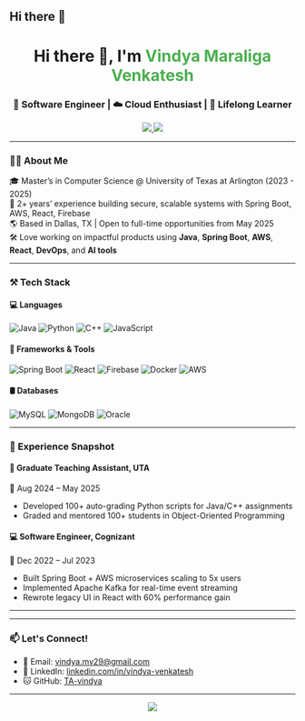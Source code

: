 ## Hi there 👋
<h1 align="center">Hi there 👋, I'm <span style="color:#4CAF50;">Vindya Maraliga Venkatesh</span></h1>
<h3 align="center">🚀 Software Engineer | ☁️ Cloud Enthusiast | 🧠 Lifelong Learner</h3>

<p align="center">
  <a href="https://www.linkedin.com/in/vindya-venkatesh">
    <img src="https://img.shields.io/badge/LinkedIn-vindya--venkatesh-blue?style=for-the-badge&logo=linkedin" />
  </a>
  <a href="mailto:vindya.mv29@gmail.com">
    <img src="https://img.shields.io/badge/Gmail-vindya.mv29@gmail.com-D14836?style=for-the-badge&logo=gmail&logoColor=white" />
  </a>
  
</p>

---

### 🧑‍💻 About Me

🎓 Master’s in Computer Science @ University of Texas at Arlington (2023 - 2025)  
💼 2+ years’ experience building secure, scalable systems with Spring Boot, AWS, React, Firebase  
🌎 Based in Dallas, TX | Open to full-time opportunities from May 2025  
🛠️ Love working on impactful products using **Java**, **Spring Boot**, **AWS**, **React**, **DevOps**, and **AI tools**  


---

### ⚒️ Tech Stack

#### 💻 Languages  
![Java](https://img.shields.io/badge/Java-ED8B00?style=flat&logo=java&logoColor=white)
![Python](https://img.shields.io/badge/Python-3776AB?style=flat&logo=python&logoColor=white)
![C++](https://img.shields.io/badge/C++-00599C?style=flat&logo=c%2B%2B&logoColor=white)
![JavaScript](https://img.shields.io/badge/JavaScript-F7DF1E?style=flat&logo=javascript&logoColor=black)

#### 🧰 Frameworks & Tools  
![Spring Boot](https://img.shields.io/badge/Spring%20Boot-6DB33F?style=flat&logo=spring-boot&logoColor=white)
![React](https://img.shields.io/badge/React-20232A?style=flat&logo=react&logoColor=61DAFB)
![Firebase](https://img.shields.io/badge/Firebase-FFCA28?style=flat&logo=firebase&logoColor=black)
![Docker](https://img.shields.io/badge/Docker-2496ED?style=flat&logo=docker&logoColor=white)
![AWS](https://img.shields.io/badge/AWS-232F3E?style=flat&logo=amazon-aws&logoColor=white)

#### 🛢️ Databases  
![MySQL](https://img.shields.io/badge/MySQL-005C84?style=flat&logo=mysql&logoColor=white)
![MongoDB](https://img.shields.io/badge/MongoDB-47A248?style=flat&logo=mongodb&logoColor=white)
![Oracle](https://img.shields.io/badge/Oracle-F80000?style=flat&logo=oracle&logoColor=white)

---



### 💼 Experience Snapshot

#### 🏫 Graduate Teaching Assistant, UTA  
📅 Aug 2024 – May 2025  
- Developed 100+ auto-grading Python scripts for Java/C++ assignments  
- Graded and mentored 100+ students in Object-Oriented Programming

#### 💻 Software Engineer, Cognizant  
📅 Dec 2022 – Jul 2023  
- Built Spring Boot + AWS microservices scaling to 5x users  
- Implemented Apache Kafka for real-time event streaming  
- Rewrote legacy UI in React with 60% performance gain

---


---

### 📫 Let's Connect!

- 💌 Email: [vindya.mv29@gmail.com](mailto:vindya.mv29@gmail.com)  
- 💼 LinkedIn: [linkedin.com/in/vindya-venkatesh](https://linkedin.com/in/vindya-venkatesh)  
- 🐱 GitHub: [TA-vindya](https://github.com/TA-vindya)

---

<div align="center">
  <img src="https://readme-typing-svg.demolab.com?font=Fira+Code&size=20&pause=1000&color=8B5CF6&center=true&vCenter=true&width=435&lines=Thanks+for+visiting!+💻;Feel+free+to+connect+with+me+👋" />
</div>



<!--
**vindya29/vindya29** is a ✨ _special_ ✨ repository because its `README.md` (this file) appears on your GitHub profile.

Here are some ideas to get you started:

- 🔭 I’m currently working on ...
- 🌱 I’m currently learning ...
- 👯 I’m looking to collaborate on ...
- 🤔 I’m looking for help with ...
- 💬 Ask me about ...
- 📫 How to reach me: ...
- 😄 Pronouns: ...
- ⚡ Fun fact: ...
-->

